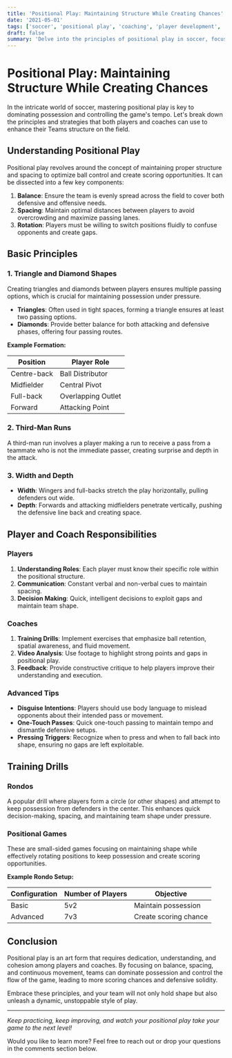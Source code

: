 ```yaml
---
title: 'Positional Play: Maintaining Structure While Creating Chances'
date: '2021-05-01'
tags: ['soccer', 'positional play', 'coaching', 'player development', 'tactics', 'strategy', 'formation', 'balance', 'spacing']
draft: false
summary: 'Delve into the principles of positional play in soccer, focusing on how players maintain balance and spacing to dominate possession and control games.'
---
```


# Positional Play: Maintaining Structure While Creating Chances

In the intricate world of soccer, mastering positional play is key to dominating possession and controlling the game's tempo. Let's break down the principles and strategies that both players and coaches can use to enhance their Teams structure on the field.

## Understanding Positional Play

Positional play revolves around the concept of maintaining proper structure and spacing to optimize ball control and create scoring opportunities. It can be dissected into a few key components:

1. **Balance**: Ensure the team is evenly spread across the field to cover both defensive and offensive needs.
2. **Spacing**: Maintain optimal distances between players to avoid overcrowding and maximize passing lanes.
3. **Rotation**: Players must be willing to switch positions fluidly to confuse opponents and create gaps.

## Basic Principles

### 1. **Triangle and Diamond Shapes**

Creating triangles and diamonds between players ensures multiple passing options, which is crucial for maintaining possession under pressure.

- **Triangles**: Often used in tight spaces, forming a triangle ensures at least two passing options.
- **Diamonds**: Provide better balance for both attacking and defensive phases, offering four passing routes.

**Example Formation:**

| Position        | Player Role        |
|-----------------|--------------------|
| Centre-back     | Ball Distributor   |
| Midfielder      | Central Pivot      |
| Full-back       | Overlapping Outlet |
| Forward         | Attacking Point    |

### 2. **Third-Man Runs**

A third-man run involves a player making a run to receive a pass from a teammate who is not the immediate passer, creating surprise and depth in the attack.

### 3. **Width and Depth**

- **Width**: Wingers and full-backs stretch the play horizontally, pulling defenders out wide.
- **Depth**: Forwards and attacking midfielders penetrate vertically, pushing the defensive line back and creating space.

## Player and Coach Responsibilities

### Players

1. **Understanding Roles**: Each player must know their specific role within the positional structure.
2. **Communication**: Constant verbal and non-verbal cues to maintain spacing.
3. **Decision Making**: Quick, intelligent decisions to exploit gaps and maintain team shape.

### Coaches

1. **Training Drills**: Implement exercises that emphasize ball retention, spatial awareness, and fluid movement.
2. **Video Analysis**: Use footage to highlight strong points and gaps in positional play.
3. **Feedback**: Provide constructive critique to help players improve their understanding and execution.

### Advanced Tips

- **Disguise Intentions**: Players should use body language to mislead opponents about their intended pass or movement.
- **One-Touch Passes**: Quick one-touch passing to maintain tempo and dismantle defensive setups.
- **Pressing Triggers**: Recognize when to press and when to fall back into shape, ensuring no gaps are left exploitable.

## Training Drills

### Rondos

A popular drill where players form a circle (or other shapes) and attempt to keep possession from defenders in the center. This enhances quick decision-making, spacing, and maintaining team shape under pressure.

### Positional Games

These are small-sided games focusing on maintaining shape while effectively rotating positions to keep possession and create scoring opportunities.

**Example Rondo Setup:**

| Configuration | Number of Players | Objective          |
|---------------|-------------------|--------------------|
| Basic         | 5v2               | Maintain possession|
| Advanced      | 7v3               | Create scoring chance|

## Conclusion

Positional play is an art form that requires dedication, understanding, and cohesion among players and coaches. By focusing on balance, spacing, and continuous movement, teams can dominate possession and control the flow of the game, leading to more scoring chances and defensive solidity.

Embrace these principles, and your team will not only hold shape but also unleash a dynamic, unstoppable style of play.

---

_Keep practicing, keep improving, and watch your positional play take your game to the next level!_

Would you like to learn more? Feel free to reach out or drop your questions in the comments section below.
```